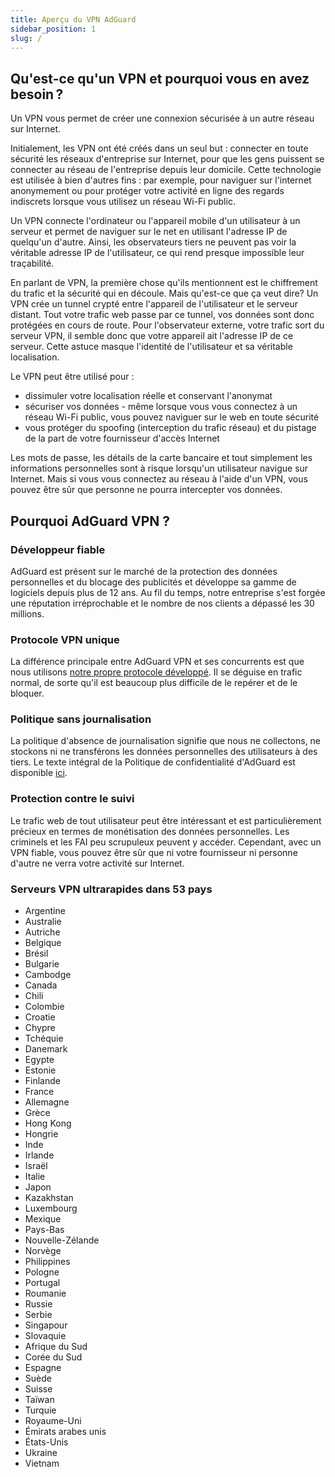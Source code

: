 ```yaml
---
title: Aperçu du VPN AdGuard
sidebar_position: 1
slug: /
---
```


## Qu'est-ce qu'un VPN et pourquoi vous en avez besoin ?

Un VPN vous permet de créer une connexion sécurisée à un autre réseau sur Internet.

Initialement, les VPN ont été créés dans un seul but : connecter en toute sécurité les réseaux d'entreprise sur Internet, pour que les gens puissent se connecter au réseau de l'entreprise depuis leur domicile. Cette technologie est utilisée à bien d'autres fins : par exemple, pour naviguer sur l'internet anonymement ou pour protéger votre activité en ligne des regards indiscrets lorsque vous utilisez un réseau Wi-Fi public.

Un VPN connecte l'ordinateur ou l'appareil mobile d'un utilisateur à un serveur et permet de naviguer sur le net en utilisant l'adresse IP de quelqu'un d'autre. Ainsi, les observateurs tiers ne peuvent pas voir la véritable adresse IP de l'utilisateur, ce qui rend presque impossible leur traçabilité.

En parlant de VPN, la première chose qu'ils mentionnent est le chiffrement du trafic et la sécurité qui en découle. Mais qu'est-ce que ça veut dire? Un VPN crée un tunnel crypté entre l'appareil de l'utilisateur et le serveur distant. Tout votre trafic web passe par ce tunnel, vos données sont donc protégées en cours de route. Pour l'observateur externe, votre trafic sort du serveur VPN, il semble donc que votre appareil ait l'adresse IP de ce serveur. Cette astuce masque l'identité de l'utilisateur et sa véritable localisation.

Le VPN peut être utilisé pour :

- dissimuler votre localisation réelle et conservant l'anonymat
- sécuriser vos données - même lorsque vous vous connectez à un réseau Wi-Fi public, vous pouvez naviguer sur le web en toute sécurité
- vous protéger du spoofing (interception du trafic réseau) et du pistage de la part de votre fournisseur d'accès Internet

Les mots de passe, les détails de la carte bancaire et tout simplement les informations personnelles sont à risque lorsqu'un utilisateur navigue sur Internet. Mais si vous vous connectez au réseau à l'aide d'un VPN, vous pouvez être sûr que personne ne pourra intercepter vos données.

## Pourquoi AdGuard VPN ?

### Développeur fiable

AdGuard est présent sur le marché de la protection des données personnelles et du blocage des publicités et développe sa gamme de logiciels depuis plus de 12 ans. Au fil du temps, notre entreprise s'est forgée une réputation irréprochable et le nombre de nos clients a dépassé les 30 millions.

### Protocole VPN unique

La différence principale entre AdGuard VPN et ses concurrents est que nous utilisons [notre propre protocole développé](/general/adguard-vpn-protocol.mdx). Il se déguise en trafic normal, de sorte qu'il est beaucoup plus difficile de le repérer et de le bloquer.

### Politique sans journalisation

La politique d'absence de journalisation signifie que nous ne collectons, ne stockons ni ne transférons les données personnelles des utilisateurs à des tiers. Le texte intégral de la Politique de confidentialité d'AdGuard est disponible [ici](https://adguard-vpn.com/privacy.html).

### Protection contre le suivi

Le trafic web de tout utilisateur peut être intéressant et est particulièrement précieux en termes de monétisation des données personnelles. Les criminels et les FAI peu scrupuleux peuvent y accéder. Cependant, avec un VPN fiable, vous pouvez être sûr que ni votre fournisseur ni personne d'autre ne verra votre activité sur Internet.

### Serveurs VPN ultrarapides dans 53 pays

- Argentine
- Australie
- Autriche
- Belgique
- Brésil
- Bulgarie
- Cambodge
- Canada
- Chili
- Colombie
- Croatie
- Chypre
- Tchéquie
- Danemark
- Egypte
- Estonie
- Finlande
- France
- Allemagne
- Grèce
- Hong Kong
- Hongrie
- Inde
- Irlande
- Israël
- Italie
- Japon
- Kazakhstan
- Luxembourg
- Mexique
- Pays-Bas
- Nouvelle-Zélande
- Norvège
- Philippines
- Pologne
- Portugal
- Roumanie
- Russie
- Serbie
- Singapour
- Slovaquie
- Afrique du Sud
- Corée du Sud
- Espagne
- Suède
- Suisse
- Taïwan
- Turquie
- Royaume-Uni
- Émirats arabes unis
- États-Unis
- Ukraine
- Vietnam
